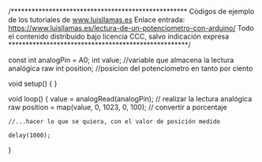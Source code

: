 /***************************************************
Códigos de ejemplo de los tutoriales de www.luisllamas.es
Enlace entrada: https://www.luisllamas.es/lectura-de-un-potenciometro-con-arduino/
Todo el contenido distribuido bajo licencia CCC, salvo indicación expresa
****************************************************/

const int analogPin = A0;
int value;      //variable que almacena la lectura analógica raw
int position;   //posicion del potenciometro en tanto por ciento

void setup() {
}

void loop() {
	value = analogRead(analogPin);			 // realizar la lectura analógica raw
	position = map(value, 0, 1023, 0, 100);  // convertir a porcentaje

	//...hacer lo que se quiera, con el valor de posición medido

	delay(1000);
}